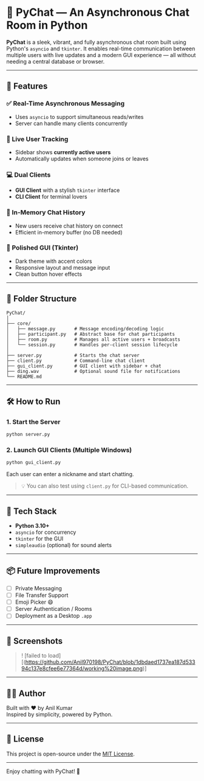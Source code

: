# 💬 PyChat — An Asynchronous Chat Room in Python

**PyChat** is a sleek, vibrant, and fully asynchronous chat room built using Python's `asyncio` and `tkinter`. It enables real-time communication between multiple users with live updates and a modern GUI experience — all without needing a central database or browser.

---

## 🚀 Features

### ✅ Real-Time Asynchronous Messaging
- Uses `asyncio` to support simultaneous reads/writes
- Server can handle many clients concurrently

### 👥 Live User Tracking
- Sidebar shows **currently active users**
- Automatically updates when someone joins or leaves

### 💻 Dual Clients
- **GUI Client** with a stylish `tkinter` interface
- **CLI Client** for terminal lovers

### 🧠 In-Memory Chat History
- New users receive chat history on connect
- Efficient in-memory buffer (no DB needed)

### 🎨 Polished GUI (Tkinter)
- Dark theme with accent colors
- Responsive layout and message input
- Clean button hover effects

---

## 📁 Folder Structure

```
PyChat/
│
├── core/
│   ├── message.py       # Message encoding/decoding logic
│   ├── participant.py   # Abstract base for chat participants
│   ├── room.py          # Manages all active users + broadcasts
│   └── session.py       # Handles per-client session lifecycle
│
├── server.py            # Starts the chat server
├── client.py            # Command-line chat client
├── gui_client.py        # GUI client with sidebar + chat
├── ding.wav             # Optional sound file for notifications
└── README.md
```

---

## 🛠️ How to Run

### 1. Start the Server

```bash
python server.py
```

### 2. Launch GUI Clients (Multiple Windows)

```bash
python gui_client.py
```

Each user can enter a nickname and start chatting.

> 💡 You can also test using `client.py` for CLI-based communication.

---

## 🧪 Tech Stack

- **Python 3.10+**
- `asyncio` for concurrency
- `tkinter` for the GUI
- `simpleaudio` (optional) for sound alerts

---

## 📦 Future Improvements

- [ ] Private Messaging
- [ ] File Transfer Support
- [ ] Emoji Picker 😄
- [ ] Server Authentication / Rooms
- [ ] Deployment as a Desktop `.app`

---

## 📸 Screenshots

> ! [failed to load][(https://github.com/Anil970198/PyChat/blob/1dbdaed1737ea187d53394c137e8cfee6e77364d/working%20image.png)]

---

## 👨‍💻 Author

Built with ❤️ by Anil Kumar  
Inspired by simplicity, powered by Python.

---

## 📝 License

This project is open-source under the [MIT License](LICENSE).

---

Enjoy chatting with PyChat! 🎉
